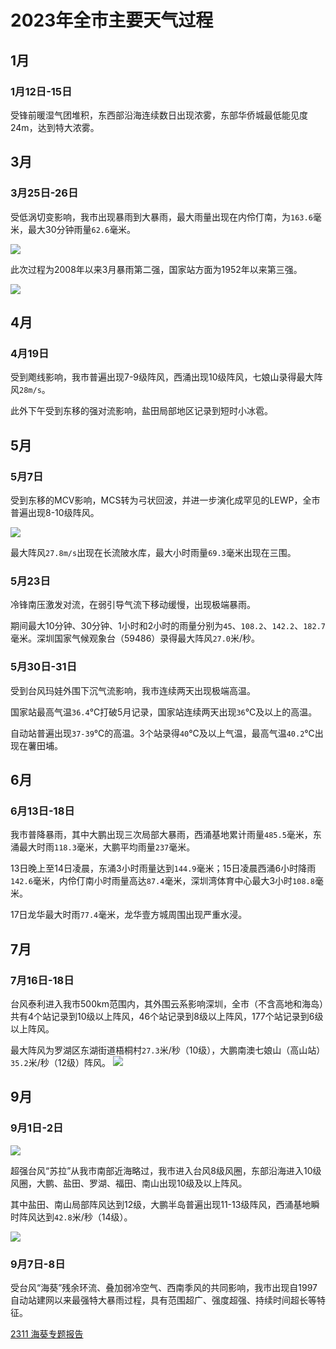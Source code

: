 # 2023年全市主要天气过程

## 1月
### 1月12日-15日
受锋前暖湿气团堆积，东西部沿海连续数日出现浓雾，东部华侨城最低能见度24m，达到特大浓雾。

## 3月
### 3月25日-26日
受低涡切变影响，我市出现暴雨到大暴雨，最大雨量出现在内伶仃南，为`163.6`毫米，最大30分钟雨量`62.6`毫米。

![](https://s1.moexin.cn/img/2023/03/20230325121200.png)

此次过程为2008年以来3月暴雨第二强，国家站方面为1952年以来第三强。

![](https://s1.moexin.cn/img/2023/03/rt_106_202303251619.png)

## 4月
### 4月19日
受到飑线影响，我市普遍出现7-9级阵风，西涌出现10级阵风，七娘山录得最大阵风`28m/s`。

此外下午受到东移的强对流影响，盐田局部地区记录到短时小冰雹。
## 5月
### 5月7日
受到东移的MCV影响，MCS转为弓状回波，并进一步演化成罕见的LEWP，全市普遍出现8-10级阵风。

![](https://s1.moexin.cn/img/2023/GD_swanmcr_20230507121200.png)

最大阵风`27.8m/s`出现在长流陂水库，最大小时雨量`69.3`毫米出现在三围。

### 5月23日
冷锋南压激发对流，在弱引导气流下移动缓慢，出现极端暴雨。

期间最大10分钟、30分钟、1小时和2小时的雨量分别为`45`、`108.2`、`142.2`、`182.7`毫米。深圳国家气候观象台（59486）录得最大阵风`27.0`米/秒。

### 5月30日-31日
受到台风玛娃外围下沉气流影响，我市连续两天出现极端高温。

国家站最高气温`36.4`℃打破5月记录，国家站连续两天出现`36`℃及以上的高温。

自动站普遍出现`37-39`℃的高温。3个站录得`40`℃及以上气温，最高气温`40.2`℃出现在薯田埔。
## 6月
### 6月13日-18日
我市普降暴雨，其中大鹏出现三次局部大暴雨，西涌基地累计雨量`485.5`毫米，东涌最大时雨`118.3`毫米，大鹏平均雨量`237`毫米。

13日晚上至14日凌晨，东涌3小时雨量达到`144.9`毫米；15日凌晨西涌6小时降雨`142.6`毫米，内伶仃南小时雨量高达`87.4`毫米，深圳湾体育中心最大3小时`108.8`毫米。

17日龙华最大时雨`77.4`毫米，龙华壹方城周围出现严重水浸。
## 7月
### 7月16日-18日
台风泰利进入我市500km范围内，其外围云系影响深圳，全市（不含高地和海岛）共有4个站记录到10级以上阵风，46个站记录到8级以上阵风，177个站记录到6级以上阵风。

最大阵风为罗湖区东湖街道梧桐村`27.3`米/秒（10级），大鹏南澳七娘山（高山站）`35.2`米/秒（12级）阵风。
![](https://s1.moexin.cn/img/2023/GD_swanmcr_20230717110000.png)

## 9月

### 9月1日-2日
![](https://s1.moexin.cn/img/2023/202309.png)

超强台风“苏拉”从我市南部近海略过，我市进入台风8级风圈，东部沿海进入10级风圈，大鹏、盐田、罗湖、福田、南山出现10级及以上阵风。

其中盐田、南山局部阵风达到12级，大鹏半岛普遍出现11-13级阵风，西涌基地瞬时阵风达到`42.8`米/秒（14级）。

![](https://s1.moexin.cn/img/2023/202309020000_d_3_jcw.png)
### 9月7日-8日
受台风“海葵”残余环流、叠加弱冷空气、西南季风的共同影响，我市出现自1997自动站建网以来最强特大暴雨过程，具有范围超广、强度超强、持续时间超长等特征。

[2311 海葵专题报告](/report/typhoon/2311)